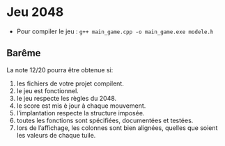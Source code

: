 # Jeu 2048
- Pour compiler le jeu : `g++ main_game.cpp -o main_game.exe modele.h`

## Barême
La note 12/20 pourra être obtenue si:
1. les fichiers de votre projet compilent.
2. le jeu est fonctionnel.
3. le jeu respecte les règles du 2048.
4. le score est mis è jour à chaque mouvement.
5. l’implantation respecte la structure imposée.
6. toutes les fonctions sont spécifiées, documentées et testées.
7. lors de l’affichage, les colonnes sont bien alignées, quelles que soient les valeurs de chaque tuile.

